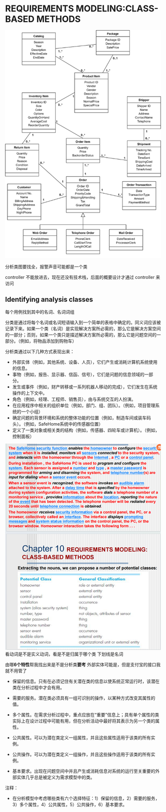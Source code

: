 # REQUIREMENTS MODELING:CLASS-BASED METHODS

![](./ppt/Analysis%20class%20diagram-new.png)

分析类图要找全，报警声音可能都是一个类

controller 不能放进去，现在还没有技术栈，后面的概要设计才通过 controller 来访问

## Identifying analysis classes

每个用例找到其中的名词、名词词组

分类是通过将每个名词或名词短语输入到一个简单的表格中确定的。同义词应该被记录下来。如果一个类（名词）是实现解决方案所必需的，那么它是解决方案空间的一部分；否则，如果一个类只是描述解决方案所必需的，那么它是问题空间的一部分。（例如，将物品添加到购物车）

分析类通过以下几种方式表现出来：
- 外部实体（例如，其他系统、设备、人员），它们产生或消耗计算机系统使用的信息。
- 事物（例如，报告、显示器、信函、信号），它们是问题的信息领域的一部分。
- 发生或事件（例如，财产转移或一系列机器人移动的完成），它们发生在系统操作的上下文中。
- 角色（例如，经理、工程师、销售员），由与系统交互的人扮演。
- 在应用程序中相关的组织单位（例如，部门、组、团队）。（例如，项目管理系统的一个小组）
- 确定问题的背景环境和系统的整体功能的位置（例如，制造车间或装车码头）。（例如，SafeHome系统中的传感器位置）
- 定义了一类对象或相关类的结构（例如，传感器、四轮车或计算机）。（例如，控制面板）

![](./ref/classHomwSafeDemo.PNG)
看动词是不是实义动词，看是不是归属于哪个类
下划线是名词

由哪**6个特性**帮我找出来是不是分析类**要考**
外部实体可能是，但是支付宝的接口我就不用管了

- 保留的信息。只有在必须记住有关潜在类的信息以使系统正常运行时，该潜在类在分析过程中才会有用。

- 需要的服务。潜在类必须具有一组可识别的操作，以某种方式改变其属性的值。

- 多个属性。在需求分析过程中，重点应放在“重要”信息上；具有单个属性的类实际上在设计过程中可能有用，但在分析活动中最好将其表示为另一个类的属性。

- 公共属性。可以为潜在类定义一组属性，并且这些属性适用于该类的所有实例。

- 公共操作。可以为潜在类定义一组操作，并且这些操作适用于该类的所有实例。

- 基本要求。出现在问题空间中并且产生或消耗信息对系统的运行至关重要的外部实体几乎总是被定义为需求模型中的类。

注释：
- 在分析模型中考虑哪些类有六个选择特征：1）保留的信息，2）需要的服务，3）多个属性，4）公共属性，5）公共操作，6）基本要求。


